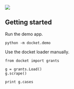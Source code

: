 ![](https://cloud.githubusercontent.com/assets/109988/10271018/de09785a-6ad0-11e5-90d9-f50582d62824.png)

## Getting started
Run the demo app.
```
python -m docket.demo
```

Use the docket loader manually.
```
from docket import grants

g = grants.Load()
g.scrape()

print g.cases
```